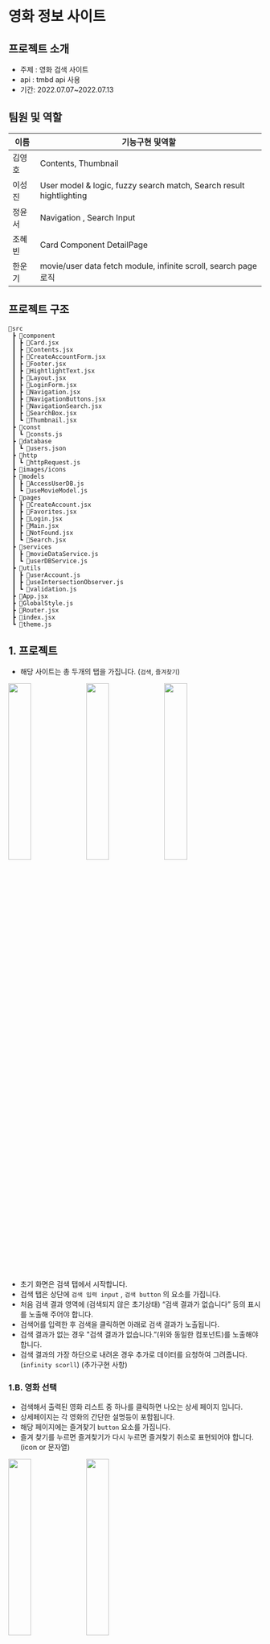 # 영화 정보 사이트

## 프로젝트 소개

- 주제 : 영화 검색 사이트
- api : tmbd api 사용
- 기간: 2022.07.07~2022.07.13

## 팀원 및 역할

| 이름   | 기능구현 및역할                                                     |
| ------ | ------------------------------------------------------------------- |
| 김영호 | Contents, Thumbnail                                                 |
| 이성진 | User model & logic, fuzzy search match, Search result hightlighting |
| 정윤서 | Navigation , Search Input                                           |
| 조혜빈 | Card Component DetailPage                                           |
| 한운기 | movie/user data fetch module, infinite scroll, search page 로직     |

## 프로젝트 구조

```
📂src
 ┣ 📂component
 ┃ ┣ 📜Card.jsx
 ┃ ┣ 📜Contents.jsx
 ┃ ┣ 📜CreateAccountForm.jsx
 ┃ ┣ 📜Footer.jsx
 ┃ ┣ 📜HightlightText.jsx
 ┃ ┣ 📜Layout.jsx
 ┃ ┣ 📜LoginForm.jsx
 ┃ ┣ 📜Navigation.jsx
 ┃ ┣ 📜NavigationButtons.jsx
 ┃ ┣ 📜NavigationSearch.jsx
 ┃ ┣ 📜SearchBox.jsx
 ┃ ┗ 📜Thumbnail.jsx
 ┣ 📂const
 ┃ ┗ 📜consts.js
 ┣ 📂database
 ┃ ┗ 📜users.json
 ┣ 📂http
 ┃ ┗ 📜httpRequest.js
 ┣ 📂images/icons
 ┣ 📂models
 ┃ ┣ 📜AccessUserDB.js
 ┃ ┗ 📜useMovieModel.js
 ┣ 📂pages
 ┃ ┣ 📜CreateAccount.jsx
 ┃ ┣ 📜Favorites.jsx
 ┃ ┣ 📜Login.jsx
 ┃ ┣ 📜Main.jsx
 ┃ ┣ 📜NotFound.jsx
 ┃ ┗ 📜Search.jsx
 ┣ 📂services
 ┃ ┣ 📜movieDataService.js
 ┃ ┗ 📜userDBService.js
 ┣ 📂utils
 ┃ ┣ 📜userAccount.js
 ┃ ┣ 📜useIntersectionObserver.js
 ┃ ┗ 📜validation.js
 ┣ 📜App.jsx
 ┣ 📜GlobalStyle.js
 ┣ 📜Router.jsx
 ┣ 📜index.jsx
 ┗ 📜theme.js
```

## 1. 프로젝트

- 해당 사이트는 총 두개의 탭을 가집니다. (`검색`, `즐겨찾기`)

<p>
<img src="https://user-images.githubusercontent.com/91608021/178655638-e7c4346e-ce31-4586-9f30-181c108f2744.JPG" width="30%">
<img src="https://user-images.githubusercontent.com/91608021/178654135-fee99796-6130-4192-a3ba-8aeded675d5e.JPG" width="30%">
 <img src="https://user-images.githubusercontent.com/91608021/178655643-5b7c2dac-f66e-4bfc-aa24-8825a0aa8a3e.JPG" width="30%">
</p>
                                                                                                                            
- 초기 화면은 검색 탭에서 시작합니다.
- 검색 탭은 상단에 `검색 입력 input` , `검색 button` 의 요소를 가집니다.
- 처음 검색 결과 영역에 (검색되지 않은 초기상태) “검색 결과가 없습니다” 등의 표시를 노출해 주어야 합니다.
- 검색어를 입력한 후 검색을 클릭하면 아래로 검색 결과가 노출됩니다.
- 검색 결과가 없는 경우 "검색 결과가 없습니다.”(위와 동일한 컴포넌트)를 노출해야 합니다.
- 검색 결과의 가장 하단으로 내려온 경우 추가로 데이터를 요청하여 그려줍니다. (`infinity scorll`) (추가구현 사항)

### 1.B. 영화 선택

- 검색해서 출력된 영화 리스트 중 하나를 클릭하면 나오는 상세 페이지 입니다.
- 상세페이지는 각 영화의 간단한 설명등이 포함됩니다.
- 해당 페이지에는 즐겨찾기 `button` 요소를 가집니다.
- 즐겨 찾기를 누르면 즐겨찾기가 다시 누르면 즐겨찾기 취소로 표현되어야 합니다. (icon or 문자열)
<p>
<img src="https://user-images.githubusercontent.com/91608021/178653423-03eaaba6-44d2-4291-9ac7-91fa4c838a16.JPG" width="30%">
<img src="https://user-images.githubusercontent.com/91608021/178653445-2afe5b15-34f5-464c-abb4-91f492838b4d.JPG" width="30%">
</p>

### 1.C. 즐겨찾기

- 즐겨 찾기 탭을 클릭하면 즐겨찾기로 진입합니다.
- 즐겨찾기 페이지에는 즐겨찾기 된 영화리스트가 보여 집니다. (검색 했을 때와 동일)
<p>
<img src="https://user-images.githubusercontent.com/91608021/178655964-cbc92dae-daed-4697-a68b-b0eda1ffd7a5.JPG"  width="30%">
<img src="https://user-images.githubusercontent.com/91608021/178655925-c697987f-706b-42c8-9cd3-83dcd4bd7832.JPG"  width="30%">
</p>

## 2. 구현 기능

### 2.A. 사용자

- JSON Database에 사용자 정보 저장(User Model)
- 로그인 기능
  - 사용자계정(email 형식), 비밀번호 검증
  - 검증 실패 시 경고 출력
  - 로그인 후 localStorage에 토큰 저장(모든 사용자 정보 저장)
  - localStorage에 저장된 사용자 정보를 쉽게 불러오는 함수 추가
- 계정 생성 기능
  - 로그인 페이지 재사용

```typescript
// model interface, JSON Database에 이 형태로 저장
interface User {
  id: number;
  email: string;
  password: string;
  watched: Array<{ id: number; numberOfWached: number }>;
  likes: Array<number>;
  favorites: Array<number>;
}
```

- likes : 유저는 영화 하나 당 한 번 like를 할 수 있고, user medel에 like한 영화의 id가 저장
- favorites : like와 같다

### 2.B. Navigation (정윤서)

- 네이게이션 바
  - 기본적인 UI로 로고 , 검색창 , 그외 버튼으로 구성되어있음
- 검색창
  - useRef로 input Value를 관리하여 검색기능 구현
  - useNavigation Hook 으로 url params를 변경하여 검색 페이지에서 영화 제목을 다룰 수 있게 사용
  - Button은 불필요한 요소로 생각 되어 제외하게 되었습니다
- 검색 박스
  - 검색어를 입력 할 시 localStorage로 저장하며 , useState Hook에 저장하고 , 호출하여 Box에 표시
  - onChange 함수로 input Value를 받아와 debounce 함수로 api 호출을 최대한 적게 사용
  - 반영되는 글자로 영화 제목을 불러와 추천검색어로 표시
  - 박스에 나온 요소를 클릭 할 시 , useNavigation Hook으로 url params로 변경하여 검색페이지로 이동
- 버튼
  - 기본 상태에서는 로그인 버튼만 활성화 되어 있으며 , 다른 버튼은 보이지 않으며 클릭시 로그인 페이지로 이동
  - 그 외 로그인을 활성화 하게 되면 , 즐겨찾기와 로그아웃을 표시해주며 클릭시 그에 맞는 즐겨찾기 페이지 , 로그아웃 기능을

### 2.C. data fetch module 구현 (한운기)

- movie data fetch module
  - tmdb 사이트의 API 를 통해 정보를 가져오기 위한 fetch module 및 custom hook 구현
    - useMovieModel hook 포함사항:
      - getMovies(): tmdb 사이트의 현재 most popular 데이터를 불러오기 (메인 페이지에서 활용)
      - getMovieById(): 특정 영화에 대한 자세한 정보 불러오기 (Thumbnail 클릭시 나타나는 Card에서 활용)
      - getMoviesByIds(): 여러개의 특정 영화들의 정보를 한꺼번에 불러오기 (즐겨찾기 페이지에서 활용)
      - searchMovies(): 특정 키워드를 내포하는 영화들을 검색하기 (검색페이지에서 활용)
- user data fetch module
  - json-server를 활용한 사용자 정보에 대한 CRUD 를 위한 module 및 custom hook 구현
    - AccessUserDB 모듈 기능:
      - getUsers() / getUser() / createUser() / updateUser() / deleteUser()

### 2.D. infinite scroll 기능 구현 (한운기)

- main 및 search 페이지에서 Intersection Observer를 활용하여 infinite scroll 구현
  - useIntersectionObserver: infinite scroll을 위한 hook 구현

### 2.E. Contents , Thumbnail 구현 (김영호)

- Contents
  - props로 전달 받은 movies에 map 함수를 사용해 UI 구현
- Thumbnail
  - props로 전달 받은 movie를 통해 UI 구현

### 2.F. Card 컴포넌트 상세페이지 구현 (조혜빈)

- Card 컴포넌트 UI 구현
- movieId를 받아와서 getMovieId()함수에 구현된 api로 영화상세정보 요청.
- image.onLoad로 이미지 로딩이 완료될때 상세페이지가 뜨도록 구현
- 즐겨찾기 추가 버튼 클릭시 userDBService.js에서 구현한 api로 해당 user의 즐겨찾기 목록 수정, localStorage에 있는 user정보도 수정.
- 즐겨찾기 버튼스타일 토글기능 추가
